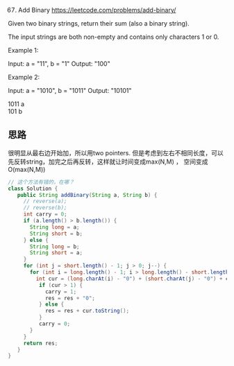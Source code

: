 67. Add Binary
https://leetcode.com/problems/add-binary/


Given two binary strings, return their sum (also a binary string).

The input strings are both non-empty and contains only characters 1 or 0.

Example 1:

Input: a = "11", b = "1"
Output: "100"

Example 2:

Input: a = "1010", b = "1011"
Output: "10101"

1011  a  
 101  b

## 思路

很明显从最右边开始加，所以用two pointers.
但是考虑到左右不相同长度，可以先反转string，加完之后再反转，这样就让时间变成max(N,M) ， 空间变成O(max(N,M))

```Java
// 这个方法有错的，在哪？
class Solution {
   public String addBinary(String a, String b) {
     // reverse(a);
     // reverse(b);
     int carry = 0;
     if (a.length() > b.length()) {
       String long = a;
       String short = b;
     } else {
       String long = b;
       String short = a;
     }
     for (int j = short.length() - 1; j > 0; j--) {
       for (int i = long.length() - 1; i > long.length() - short.length(); i--) {
         int cur = (long.charAt(i) - "0") + (short.charAt(j) - "0") + carry;
          if (cur > 1) {
            carry = 1;
            res = res + "0";
          } else {
            res = res + cur.toString();
          }
          carry = 0;
       }
     }
     return res;
   }
}

```



<!--

二进制数组的和，很明显从最右边开始加，所以用two pointers. time O(n), 空间O(m+n);

加到最左边需要考虑三种情况：
1，两个一样长
2，其中一个长

第二种方法中，先找到比较长的那个，这样可以代码短一点


代码如下：

```java


 class Solution {
    public String addBinary(String a, String b) {

        // initial
        String res = "";
        int m = a.length() - 1;
        int n = b.length() - 1;
        int carry = 0;
        //loop

        while (m >= 0 || n >= 0){
            //如果一样长
            int tmpSum = carry;
            // 如果a string 更长
            if (m >= 0) {
                tmpSum += (a.charAt(m) - '0') ;
                m--;
            }
            // 如果b string 更长
            if (n >= 0) {
                tmpSum += (b.charAt(n) - '0') ;
                n--;
            }
            res = tmpSum % 2 + res;
            carry = tmpSum / 2;
        }
            最后判断最左边一位carry
        if (carry == 1) {
            res = "1" + res;
        }
        // return
        return res.toString();   
    }
}
```

看了别人的方法，可以把代码变短：用0补齐最短字符串左侧，至两字符串等长，如 a = "1111", b = "1"，其基本实现就是实现 a = "1111"，b = "0001"

```java

class Solution {
    public String addBinary(String a, String b) {
        // 先找出最长的那个
        int maxLen = Math.max(a.length(),b.length());
        String res = "";
        int carry = 0;
        for(int i = 0; i < maxLen; i++){
 //从右边开始逐位取出字符串 a、b 的字符值 curA 和 curB，如果长度不足，则用0替代
            int curA = a.length() > i ? a.charAt(a.length() - i - 1) - '0' : 0;
            int curB = b.length() > i ? b.charAt(b.length() - i - 1) - '0' : 0;
            int tmpSum = curA + curB + carry;
            res = tmpSum % 2 + res;
            carry = tmpSum / 2;
        }
         // 最后判断最左边一位carry
        if(carry == 1){
            res = "1" + res;
        }
        return res.toString();
    }
}

```

## 总结Conclusion

- two pointers
- 正则表达式：Regular Expression
- 判断条件 ? 正结果: 负结果 -->
